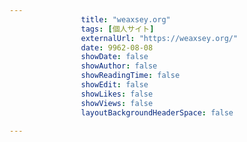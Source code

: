 ---
                title: "weaxsey.org"
                tags: [個人サイト]
                externalUrl: "https://weaxsey.org/"
                date: 9962-08-08
                showDate: false
                showAuthor: false
                showReadingTime: false
                showEdit: false
                showLikes: false
                showViews: false
                layoutBackgroundHeaderSpace: false
                ---

